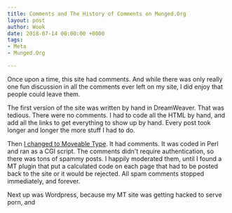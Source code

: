 ```yaml
---
title: Comments and The History of Comments on Munged.Org
layout: post
author: Wook
date: 2018-07-14 00:00:00 +0000
tags:
- Meta
- Munged.Org

---
```

Once upon a time, this site had comments.  And while there was only really one fun discussion in all the comments ever left on my site, I did enjoy that people could leave them.

The first version of the site was written by hand in DreamWeaver.  That was tedious.  There were no comments.  I had to code all the HTML by hand, and add all the links to get everything to show up by hand.  Every post took longer and longer the more stuff I had to do.

Then [I changed to Moveable Type](/saga/115.html).  It had comments.  It was coded in Perl and ran as a CGI script.  The comments didn't require authentication, so there was tons of spammy posts.  I happily moderated them, until I found a MT plugin that put a calculated code on each page that had to be posted back to the site or it would be rejected.  All spam comments stopped immediately, and forever.

Next up was Wordpress, because my MT site was getting hacked to serve porn, and 